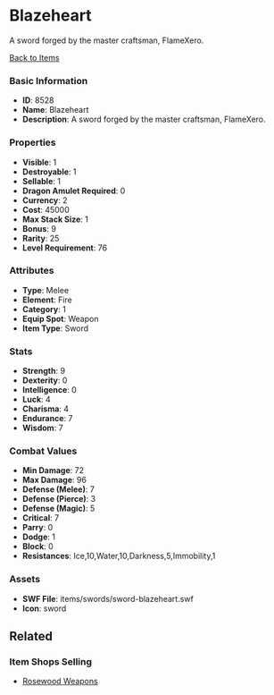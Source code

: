 # Blazeheart

A sword forged by the master craftsman, FlameXero. 

[Back to Items](../items.md)

### Basic Information

- **ID**: 8528
- **Name**: Blazeheart
- **Description**: A sword forged by the master craftsman, FlameXero. 

### Properties

- **Visible**: 1
- **Destroyable**: 1
- **Sellable**: 1
- **Dragon Amulet Required**: 0
- **Currency**: 2
- **Cost**: 45000
- **Max Stack Size**: 1
- **Bonus**: 9
- **Rarity**: 25
- **Level Requirement**: 76

### Attributes

- **Type**: Melee
- **Element**: Fire
- **Category**: 1
- **Equip Spot**: Weapon
- **Item Type**: Sword

### Stats

- **Strength**: 9
- **Dexterity**: 0
- **Intelligence**: 0
- **Luck**: 4
- **Charisma**: 4
- **Endurance**: 7
- **Wisdom**: 7

### Combat Values

- **Min Damage**: 72
- **Max Damage**: 96
- **Defense (Melee)**: 7
- **Defense (Pierce)**: 3
- **Defense (Magic)**: 5
- **Critical**: 7
- **Parry**: 0
- **Dodge**: 1
- **Block**: 0
- **Resistances**: Ice,10,Water,10,Darkness,5,Immobility,1

### Assets

- **SWF File**: items/swords/sword-blazeheart.swf
- **Icon**: sword

## Related

### Item Shops Selling

- [Rosewood Weapons](../item-shops/301-rosewood-weapons.md)

